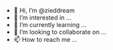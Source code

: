 - 👋 Hi, I’m @zieddream
- 👀 I’m interested in ...
- 🌱 I’m currently learning ...
- 💞️ I’m looking to collaborate on ...
- 📫 How to reach me ...

<!---
zieddream/zieddream is a ✨ special ✨ repository because its `README.md` (this file) appears on your GitHub profile.
You can click the Preview link to take a look at your changes.
--->
